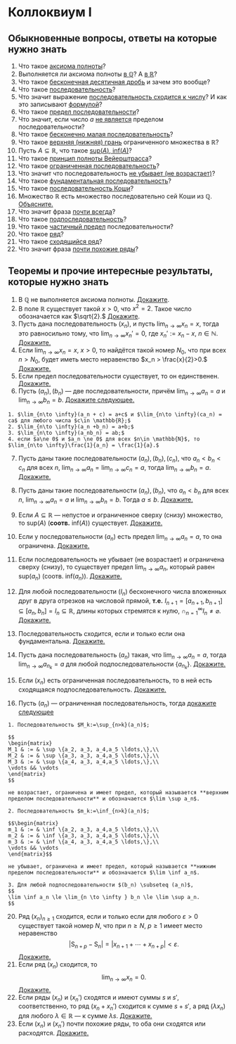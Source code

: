 # Коллоквиум I

## Обыкновенные вопросы, ответы на которые нужно знать

1. Что такое [аксиома полноты](#axiom-of-completeness)?
2. Выполняется ли аксиома полноты [в $\mathbb{Q}$](#axiom-of-completeness-in-Q)? А [в $\mathbb{R}$](#axiom-of-completeness-in-R)?
3. Что такое [бесконечная десятичная дробь](#infinite-decimal) и зачем это вообще?
4. Что такое [последовательность](#sequence)?
5. Что значит выражение [последовательность сходится к числу](#limit_of_sequence)? И как это записывают [формулой](#sequence-limit-formula)?
6. Что такое [предел последовательности](#limit_of_sequence)?
7. Что значит, если число $a$ [не является](#not-a-limit) пределом последовательности?
8. Что такое [бесконечно малая последовательность](#infinitesimal)?
9. Что такое [верхняя (нижняя) грань](#upper-lower-bound) ограниченного множества в $\mathbb{R}$?
10. Пусть $A\subseteq \mathbb{R}$, что такое [$\mathrm{sup}(A)$, $\mathrm{inf}(A)$](#upper-lower-bound)?
11. Что такое [принцип полноты Вейерштрасса](#W=complete)?
12. Что такое [ограниченная последовательность](#bounded-sequence)?
13. Что значит что последовательность [не убывает (не возрастает)](#non-descending-non-ascending-sequence)?
14. Что такое [фундаментальная последовательность](#fundamental_sequence)?
15. Что такое [последовательность Коши](#fundamental_sequence)?
16. Множество $\mathbb{R}$ есть множество последовательно сей Коши из $\mathbb{Q}$. [Объясните.](#another-way-to-view-R)
17. Что значит фраза [почти всегда](#almost_all)?
18. Что такое [подпоследовательность](#subsequence)?
19. Что такое [частичный предел](#partial-limit) последовательности?
20. Что такое [ряд](#number_series)?
21. Что такое [сходящийся ряд](#converging_series)?
22. Что значит фраза [почти похожие ряды](#almost_the_same)?

## Теоремы и прочие интересные результаты, которые нужно знать

1.  В $\mathbb{Q}$ не выполняется аксиома полноты. [Докажите](#axiom-of-completeness-in-Q).
2. В поле $\mathbb{R}$ существует такой $x>0$, что $x^2 = 2$. Такое число обозначается как $\sqrt{2}.$ [Докажите](#sqrt-2-corollary).
3.   Пусть дана последовательность $(x_n)$, и пусть $\lim_{n\to \infty}x_n = x$, тогда это равносильно тому, что $\lim_{n\to \infty}x_n' = 0$, где $x_n' := x_n - x$, $n\in \mathbb{N}.$ [Докажите.](#lim(a_n-a)=0)
4. Если $\lim_{n\to \infty } x_n = x$, $x>0$, то найдётся такой номер $N_0$, что при всех $n>N_0$, будет иметь место неравенство $x_n > \frac{x}{2}>0.$ [Докажите.](#separate)
5.  Если предел последовательности существует, то он единственен. [Докажите.](#singularity)
6.  Пусть $(a_n), (b_n)$ — две последовательности, причём $\lim_{n\to \infty} a_n  =a$ и $\lim_{n\to \infty}b_n =b$. [Докажите следующее.](#a+b,ca,ab)

```{seealso} Пункты на доказательство
1. $\lim_{n\to \infty}(a_n + c) = a+c$ и $\lim_{n\to \infty}(ca_n) = ca$ для любого числа $c\in \mathbb{R};$
2. $\lim_{n\to \infty}(a_n +b_n) = a+b;$
3. $\lim_{n\to \infty}(a_nb_n) = ab;$
4. если $a\ne 0$ и $a_n \ne 0$ для всех $n\in \mathbb{N}$, то $\lim_{n\to \infty}\frac{1}{a_n} = \frac{1}{a}.$
```

7. Пусть даны такие последовательности $(a_n), (b_n), (c_n)$, что $a_n<b_n<c_n$ для всех $n$, $\lim_{n \to \infty} a_n = \lim_{n \to \infty} c_n = a$, тогда $\lim_{n \to \infty} b_n = a.$ [Докажите.](#squeezy)

8. Пусть даны такие последовательности $(a_n), (b_n)$, что $a_n<b_n$ для всех $n$, $\lim_{n \to \infty} a_n =a$ и $\lim_{n \to \infty} b_n = b$. Тогда $a\le b$. [Докажите.](#aleb)
9. Если $A\subseteq \mathbb{R}$ — непустое и ограниченное сверху (снизу) множество, то $\mathrm{sup}(A)$ (**соотв.** $\mathrm{inf}(A)$) существует. [Докажите.](#W=complete)
10.  Если у последовательности $(a_n)$ есть предел $\lim_{n \to \infty} a_n = a$, то она ограничена. [Докажите.](#lim-bounded_for_sequence)
11.  Если последовательность не убывает (не возрастает) и ограничена сверху (снизу), то существует предел $\lim_{n \to \infty}a_n$, который равен $\mathrm{sup}(a_n)$ (соотв. $\mathrm{inf}(a_n)$). [Докажите.](#Weierstrass)
12. Для любой последовательности $(I_n)$ бесконечного числа вложенных друг в друга отрезков на числовой прямой, **т.е.** $I_{n+1} = [a_{n+1}, b_{n+1}] \subseteq [a_n, b_n] = I_n \subseteq \mathbb{R}$, длины которых стремятся к нулю, $\cap_{n=1}^\infty I_n \ne \varnothing.$  [Докажите.](#cap_of_intervals)
13.  Последовательность сходится, если и только если она фундаментальна. [Докажите.](#Cauchy)
14.  Пусть дана последовательность $(a_n)$ такая, что $\lim_{n\to \infty}a_n = a$, тогда $\lim_{n\to \infty}a_{n_k} =a$ для любой подпоследовательности $\{a_{n_k}\}$. [Докажите.](#lim(sub)=lim)
15. Если $(x_n)$ есть ограниченная последовательность, то в ней есть сходящаяся подпоследовательность. [Докажите.](#B-W)
16.  Пусть $(a_n)$ — ограниченная последовательность, тогда [докажите следующее](#from_bounded_sequence)

```{seealso} Пункты на доказательство
1. Последовательность $M_k:=\sup_{n>k}(a_n)$;

$$
\begin{matrix}
M_1 & := & \sup \{a_2, a_3, a_4,a_5 \ldots,\},\\
M_2 & := & \sup \{a_3, a_3, a_4,a_5 \ldots,\},\\
M_3 & := & \sup \{a_4, a_3, a_4,a_5 \ldots,\},\\
\vdots && \vdots
\end{matrix}
$$

не возрастает, ограничена и имеет предел, который называется **верхним пределом последовательности** и обозначается $\lim \sup a_n$.

2. Последовательность $m_k:=\inf_{n>k}(a_n)$;

$$\begin{matrix}
m_1 & := & \inf \{a_2, a_3, a_4,a_5 \ldots,\},\\
m_2 & := & \inf \{a_3, a_3, a_4,a_5 \ldots,\},\\
m_3 & := & \inf \{a_4, a_3, a_4,a_5 \ldots,\},\\
\vdots && \vdots
\end{matrix}$$

не убывает, ограничена и имеет предел, который называется **нижним пределом последовательности** и обозначается $\lim \inf a_n$.

3. Для любой подпоследовательности $(b_n) \subseteq (a_n)$, 
$$
\lim \inf a_n \le \lim_{n \to \infty } b_n \le \lim \sup a_n.
$$
```

20.   Ряд $(x_n)_{n\ge 1}$ сходится, если и только если для любого $\varepsilon >0$ существует такой номер $N$, что при $n \ge N$, $p\ge 1$ имеет место неравенство
$$
|\mathsf{S}_{n+p} -\mathsf{S}_n| = |x_{n+1}+ \cdots + x_{n+p}| < \varepsilon.
$$ [Докажите.](#Cauchy2)
21.   Если ряд $(x_n)$ сходится, то 
$$
\lim_{n \to \infty} x_n =0.
$$ [Докажите.](#required-condition-of-convergence)
22.  Если ряды $(x_n)$ и $(x_n')$ сходятся и имеют суммы $s$ и $s'$, соответственно, то ряд $(x_n+x_n')$ сходится к сумме $s+s'$, а ряд $(\lambda x_n)$ для любого $\lambda \in \mathbb{R}$ — к сумме $\lambda s.$ [Докажите.](#ariph_for_series)
23.  Если $(x_n)$ и $(x_n')$ почти похожие ряды, то оба они сходятся или расходятся. [Докажите.](#almost_for_series)
